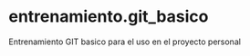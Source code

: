 entrenamiento.git_basico
========================

Entrenamiento GIT basico para el uso en el proyecto personal
